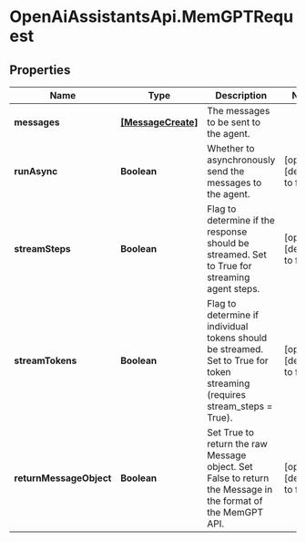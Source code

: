 # OpenAiAssistantsApi.MemGPTRequest

## Properties

Name | Type | Description | Notes
------------ | ------------- | ------------- | -------------
**messages** | [**[MessageCreate]**](MessageCreate.md) | The messages to be sent to the agent. | 
**runAsync** | **Boolean** | Whether to asynchronously send the messages to the agent. | [optional] [default to false]
**streamSteps** | **Boolean** | Flag to determine if the response should be streamed. Set to True for streaming agent steps. | [optional] [default to false]
**streamTokens** | **Boolean** | Flag to determine if individual tokens should be streamed. Set to True for token streaming (requires stream_steps &#x3D; True). | [optional] [default to false]
**returnMessageObject** | **Boolean** | Set True to return the raw Message object. Set False to return the Message in the format of the MemGPT API. | [optional] [default to false]


